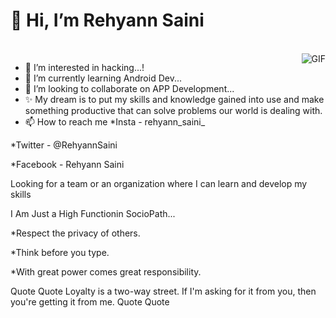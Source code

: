  # 👋 Hi, I’m Rehyann Saini
<br>
<img align="right" alt="GIF" src="https://user-images.githubusercontent.com/92947939/155017194-9ea7bfbd-eb1f-4c7d-867b-ea225b443488.gif?raw=true" />

- 👀 I’m interested in hacking...!
- 🌱 I’m currently learning Android Dev...
- 💞️ I’m looking to collaborate on APP Development...
- ✨ My dream is to put my skills and knowledge gained into use and make something productive that can solve problems our world is dealing with.
- 📫 How to reach me 
 *Insta - rehyann_saini_
 
 *Twitter - @RehyannSaini
 
 *Facebook - Rehyann Saini


  Looking for a team or an organization where I can learn and develop my skills

  I Am Just a High Functionin SocioPath...

  
  *Respect the privacy of others.
  
  *Think before you type.
  
  *With great power comes great responsibility.


  Quote Quote
  Loyalty is a two-way street. If I'm asking for it from you, then you're getting it from me.
  Quote Quote
